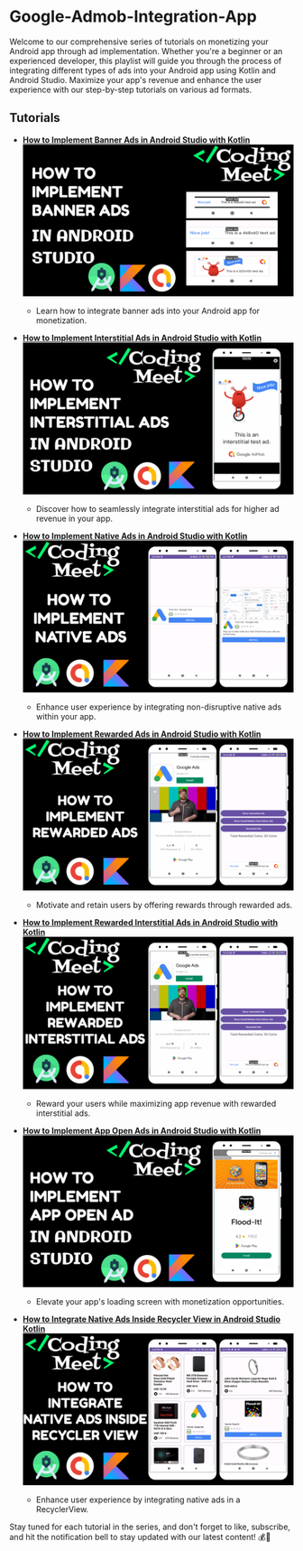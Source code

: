 # Google-Admob-Integration-App

Welcome to our comprehensive series of tutorials on monetizing your Android app through ad implementation. Whether you're a beginner or an experienced developer, this playlist will guide you through the process of integrating different types of ads into your Android app using Kotlin and Android Studio. Maximize your app's revenue and enhance the user experience with our step-by-step tutorials on various ad formats.

## Tutorials

- [**How to Implement Banner Ads in Android Studio with Kotlin**](https://youtu.be/NXuXbXN1llY?si=7Ie8in5u0i_HVRBJ)
![image](image/img1.png)
  - Learn how to integrate banner ads into your Android app for monetization.

- [**How to Implement Interstitial Ads in Android Studio with Kotlin**](https://youtu.be/J9kX_UotWhM?si=hBvC1Bk4B1nxxajd)
![image](image/img2.png)
  - Discover how to seamlessly integrate interstitial ads for higher ad revenue in your app.

- [**How to Implement Native Ads in Android Studio with Kotlin**](https://youtu.be/QSLzAEaToVg?si=XGUmNfIzvRprx0Ue)
![image](image/img3.png)
  - Enhance user experience by integrating non-disruptive native ads within your app.

- [**How to Implement Rewarded Ads in Android Studio with Kotlin**](https://youtu.be/-vWtsyfrHwI?si=h5-z8ODn_oCNsZVL)
![image](image/img4.png)
  - Motivate and retain users by offering rewards through rewarded ads.

- [**How to Implement Rewarded Interstitial Ads in Android Studio with Kotlin**](https://youtu.be/IOjQNcWZRGg?si=8CkOX9r0Do6QoqUy)
![image](image/img5.png)
  - Reward your users while maximizing app revenue with rewarded interstitial ads.

- [**How to Implement App Open Ads in Android Studio with Kotlin**](https://youtu.be/IxfE8lm3fMA?si=M-gXwbOBpp_mmDQz)
![image](image/img6.png)
  - Elevate your app's loading screen with monetization opportunities.
 
- [**How to Integrate Native Ads Inside Recycler View in Android Studio Kotlin**](https://youtu.be/QHcDGgBVoeU?si=Wx9RwTh_YUdsSj-f)
![image](image/img7.png)
  - Enhance user experience by integrating native ads in a RecyclerView.


Stay tuned for each tutorial in the series, and don't forget to like, subscribe, and hit the notification bell to stay updated with our latest content! 💰📱

